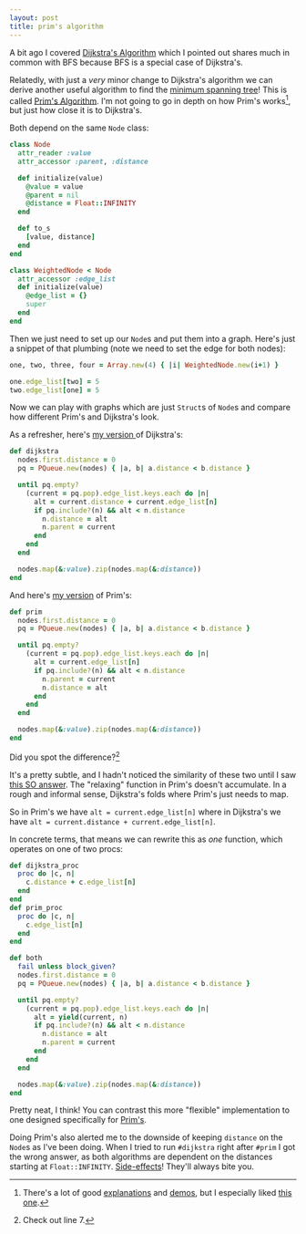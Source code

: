 ```yaml
---
layout: post
title: prim's algorithm
---
```


A bit ago I covered [Dijkstra's
Algorithm](http://mooreniemi.github.io/cs/2016/09/05/dijkstra.html) which
I pointed out shares much in common with BFS because BFS is a special case
of Dijkstra's.

Relatedly, with just a _very_ minor change to Dijkstra's algorithm we can
derive another useful algorithm to find the [minimum spanning
tree](https://en.wikipedia.org/wiki/Minimum_spanning_tree)! This is called
[Prim's Algorithm](https://en.wikipedia.org/wiki/Prim%27s_algorithm). I'm
not going to go in depth on how Prim's works[^1], but just how close it is
to Dijkstra's.

Both depend on the same `Node` class:

```ruby
class Node
  attr_reader :value
  attr_accessor :parent, :distance

  def initialize(value)
    @value = value
    @parent = nil
    @distance = Float::INFINITY
  end

  def to_s
    [value, distance]
  end
end

class WeightedNode < Node
  attr_accessor :edge_list
  def initialize(value)
    @edge_list = {}
    super
  end
end
```

Then we just need to set up our `Node`s and put them into a graph. Here's
just a snippet of that plumbing (note we need to set the edge for both
nodes):

```ruby
one, two, three, four = Array.new(4) { |i| WeightedNode.new(i+1) }

one.edge_list[two] = 5
two.edge_list[one] = 5
```

Now we can play with graphs which are just `Struct`s of `Node`s and
compare how different Prim's and Dijkstra's look.

As a refresher, here's [my version
](https://github.com/mooreniemi/experiments/blob/master/spec/dijkstra_spec.rb)
of Dijkstra's:

```ruby
def dijkstra
  nodes.first.distance = 0
  pq = PQueue.new(nodes) { |a, b| a.distance < b.distance }

  until pq.empty?
    (current = pq.pop).edge_list.keys.each do |n|
      alt = current.distance + current.edge_list[n]
      if pq.include?(n) && alt < n.distance
        n.distance = alt
        n.parent = current
      end
    end
  end

  nodes.map(&:value).zip(nodes.map(&:distance))
end
```

And here's [my
version](https://github.com/mooreniemi/experiments/blob/master/spec/mst_spec.rb)
of Prim's:

```ruby
def prim
  nodes.first.distance = 0
  pq = PQueue.new(nodes) { |a, b| a.distance < b.distance }

  until pq.empty?
    (current = pq.pop).edge_list.keys.each do |n|
      alt = current.edge_list[n]
      if pq.include?(n) && alt < n.distance
        n.parent = current
        n.distance = alt
      end
    end
  end

  nodes.map(&:value).zip(nodes.map(&:distance))
end
```

Did you spot the difference?[^2]

It's a pretty subtle, and I hadn't noticed the similarity of these two
until I saw [this SO answer](http://stackoverflow.com/a/25800210/1791856).
The "relaxing" function in Prim's doesn't accumulate. In a rough and
informal sense, Dijkstra's folds where Prim's just needs to map.

So in Prim's we have `alt = current.edge_list[n]` where in Dijkstra's we
have `alt = current.distance + current.edge_list[n]`.

In concrete terms, that means we can rewrite this as _one_ function, which
operates on one of two procs:

```ruby
def dijkstra_proc
  proc do |c, n|
    c.distance + c.edge_list[n]
  end
end
def prim_proc
  proc do |c, n|
    c.edge_list[n]
  end
end

def both
  fail unless block_given?
  nodes.first.distance = 0
  pq = PQueue.new(nodes) { |a, b| a.distance < b.distance }

  until pq.empty?
    (current = pq.pop).edge_list.keys.each do |n|
      alt = yield(current, n)
      if pq.include?(n) && alt < n.distance
        n.distance = alt
        n.parent = current
      end
    end
  end

  nodes.map(&:value).zip(nodes.map(&:distance))
end
```

Pretty neat, I think! You can contrast this more "flexible" implementation
to one designed specifically for
[Prim's](http://www.markhneedham.com/blog/2012/12/15/prims-algorithm-using-a-heappriority-queue-in-ruby/).

Doing Prim's also alerted me to the downside of keeping `distance` on the
`Node`s as I've been doing. When I tried to run `#dijkstra` right after
`#prim` I got the wrong answer, as both algorithms are dependent on the
distances starting at `Float::INFINITY`.
[Side-effects](https://github.com/mooreniemi/experiments/blob/master/spec/mst_spec.rb#L92)!
They'll always bite you.

[^1]: There's a lot of good [explanations](http://www.geeksforgeeks.org/greedy-algorithms-set-5-prims-minimum-spanning-tree-mst-2/) and [demos](http://www.me.utexas.edu/~jensen/exercises/mst_spt/mst_demo/mst1.html), but I especially liked [this one](http://www.stoimen.com/blog/2012/11/19/computer-algorithms-prims-minimum-spanning-tree/).
[^2]: Check out line 7.
